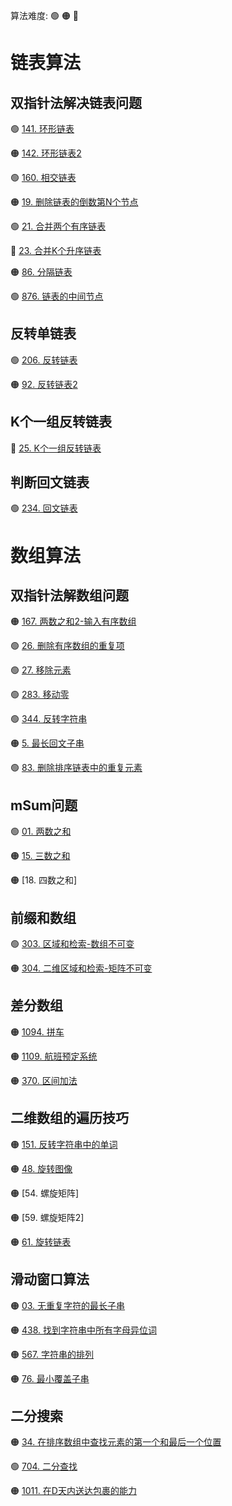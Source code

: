 
算法难度: 🟢 🟠 🔴

# 链表算法

## 双指针法解决链表问题

🟢 [141. 环形链表](src/main/java/com/hwy/kotlin/CH141.java)

🟠 [142. 环形链表2](src/main/java/com/hwy/kotlin/CH142.java)

🟢 [160. 相交链表](src/main/java/com/hwy/kotlin/CH160.java)

🟠 [19. 删除链表的倒数第N个节点](src/main/java/com/hwy/kotlin/CH19.java)

🟢 [21. 合并两个有序链表](src/main/java/com/hwy/kotlin/CH21.java)

🔴 [23. 合并K个升序链表](src/main/java/com/hwy/kotlin/CH23.java)

🟠 [86. 分隔链表](src/main/java/com/hwy/kotlin/CH86.java)

🟢 [876. 链表的中间节点](src/main/java/com/hwy/kotlin/CH876.java)

## 反转单链表

🟢 [206. 反转链表](src/main/java/com/hwy/kotlin/CH206.java)

🟠 [92. 反转链表2](src/main/java/com/hwy/kotlin/CH92.java)

## K个一组反转链表

🔴 [25. K个一组反转链表](src/main/java/com/hwy/kotlin/CH25.java)

## 判断回文链表

🟢 [234. 回文链表](src/main/java/com/hwy/kotlin/CH234.java)

# 数组算法

## 双指针法解数组问题

🟠 [167. 两数之和2-输入有序数组](src/main/java/com/hwy/kotlin/CH167.java)

🟢 [26. 删除有序数组的重复项](src/main/java/com/hwy/kotlin/CH26.java)

🟢 [27. 移除元素](src/main/java/com/hwy/kotlin/CH27.java)

🟢 [283. 移动零](src/main/java/com/hwy/kotlin/CH283.java)

🟢 [344. 反转字符串](src/main/java/com/hwy/kotlin/CH344.java)

🟠 [5. 最长回文子串](src/main/java/com/hwy/kotlin/CH05.java)

🟢 [83. 删除排序链表中的重复元素](src/main/java/com/hwy/kotlin/CH83.java)

## mSum问题

🟢 [01. 两数之和](src/main/java/com/hwy/kotlin/CH01.java)

🟠 [15. 三数之和](src/main/java/com/hwy/kotlin/CH15.java)

🟠 [18. 四数之和]

## 前缀和数组

🟢 [303. 区域和检索-数组不可变](src/main/java/com/hwy/kotlin/CH303.java)

🟠 [304. 二维区域和检索-矩阵不可变](src/main/java/com/hwy/kotlin/CH304.java)

## 差分数组

🟠 [1094. 拼车](src/main/java/com/hwy/kotlin/CH1094.java)

🟠 [1109. 航班预定系统](src/main/java/com/hwy/kotlin/CH1109.java)

🟠 [370. 区间加法](src/main/java/com/hwy/kotlin/CH370.java)

## 二维数组的遍历技巧

🟠 [151. 反转字符串中的单词](src/main/java/com/hwy/kotlin/CH151.java)

🟠 [48. 旋转图像](src/main/java/com/hwy/kotlin/CH48.java)

🟠 [54. 螺旋矩阵]

🟠 [59. 螺旋矩阵2]

🟠 [61. 旋转链表](src/main/java/com/hwy/kotlin/CH61.java)

## 滑动窗口算法

🟠 [03. 无重复字符的最长子串](src/main/java/com/hwy/kotlin/CH03.java)

🟠 [438. 找到字符串中所有字母异位词](src/main/java/com/hwy/kotlin/CH438.java)

🟠 [567. 字符串的排列](src/main/java/com/hwy/kotlin/CH567.java)

🟠 [76. 最小覆盖子串](src/main/java/com/hwy/kotlin/CH76.java)

## 二分搜索

🟠 [34. 在排序数组中查找元素的第一个和最后一个位置](src/main/java/com/hwy/kotlin/CH34.java)

🟢 [704. 二分查找](src/main/java/com/hwy/kotlin/CH704.java)

🟠 [1011. 在D天内送达包裹的能力](src/main/java/com/hwy/kotlin/CH1011.java)






